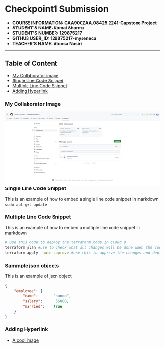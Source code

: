# Checkpoint1 Submission

- **COURSE INFORMATION: CAA900ZAA.08425.2241-Capstone Project**
- **STUDENT’S NAME: Komal Sharma**
- **STUDENT'S NUMBER: 129875217**
- **GITHUB USER_ID: 129875217-myseneca**
- **TEACHER’S NAME: Atoosa Nasiri**

---
## Table of Content
- [My Collaborator image](#my-collaborator-image)
- [Single Line Code Snippet](#single-line-code-snippet)
- [Multiple Line Code Snippet](#multiple-line-code-snippet)
- [Adding Hyperlink ](#adding-hyperlink)

### My Collaborator Image
<img src="collaborators.jpg"
     alt="image for checkpoint1"
     style="float: left; margin-right: 10px;" />

### Single Line Code Snippet
This is an example of how to embed a single line code snippet in markdown
`sudo apt-get update`

### Multiple Line Code Snippet
This is an example of how to embed a multiple line code snippet in markdown

``` bash
# Use this code to deploy the terraform code in cloud 9
terraform plan #use to check what all changes will be done when the code is deployed
terraform apply -auto-approve #use this to approve the changes and deploy the code
```

### Sammple json objects

This is an example of json object
```json
{  
    "employee": {  
        "name":       "sonoo",   
        "salary":      56000,   
        "married":    true  
    }  
}
```

### Adding Hyperlink 
- [A cool image](https://robohash.org/komal?set=set4)


